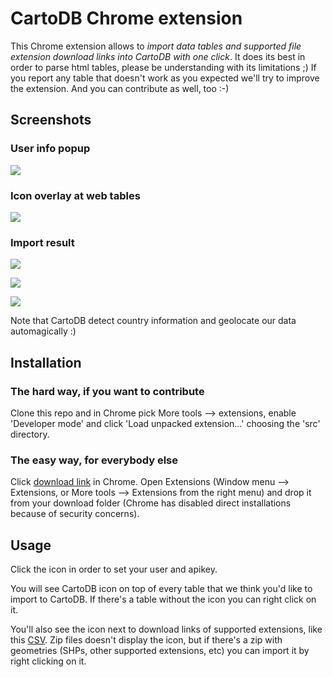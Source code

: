 # CartoDB Chrome extension

This Chrome extension allows to *import data tables and supported file extension download links into CartoDB with one click*. It does its best in order to parse html tables, please be understanding with its limitations ;) If you report any table that doesn't work as you expected we'll try to improve the extension. And you can contribute as well, too :-)

## Screenshots

### User info popup

![](https://raw.githubusercontent.com/juanignaciosl/cartodb-chrome-extension/master/screenshots/popup.png)

### Icon overlay at web tables

![](https://raw.githubusercontent.com/juanignaciosl/cartodb-chrome-extension/master/screenshots/table-example.png)

### Import result

![](https://raw.githubusercontent.com/juanignaciosl/cartodb-chrome-extension/master/screenshots/import-list.png)

![](https://raw.githubusercontent.com/juanignaciosl/cartodb-chrome-extension/master/screenshots/import-table.png)

![](https://raw.githubusercontent.com/juanignaciosl/cartodb-chrome-extension/master/screenshots/import-map.png)

Note that CartoDB detect country information and geolocate our data automagically :)

## Installation

### The hard way, if you want to contribute

Clone this repo and in Chrome pick More tools --> extensions, enable 'Developer mode' and click 'Load unpacked extension...' choosing the 'src' directory.

### The easy way, for everybody else

Click <a href="https://github.com/juanignaciosl/cartodb-chrome-extension/raw/master/dist/latest/cartodb-chrome-extension.crx">download link</a> in Chrome. Open Extensions (Window menu --> Extensions, or More tools --> Extensions from the right menu) and drop it from your download folder (Chrome has disabled direct installations because of security concerns).

## Usage

Click the icon in order to set your user and apikey.

You will see CartoDB icon on top of every table that we think you'd like to import to CartoDB. If there's a table without the icon you can right click on it.

You'll also see the icon next to download links of supported extensions, like this <a href="https://raw.githubusercontent.com/juanignaciosl/cartodb-chrome-extension/master/test/file.csv">CSV</a>. Zip files doesn't display the icon, but if there's a zip with geometries (SHPs, other supported extensions, etc) you can import it by right clicking on it.

